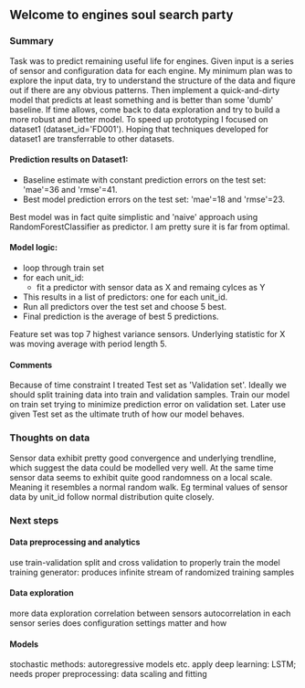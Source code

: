 ﻿## Welcome to engines soul search party

### Summary

Task was to predict remaining useful life for engines. Given input is a series of sensor and configuration data for each engine. My minimum plan was to explore the input data, try to understand the structure of the data and fiqure out if there are any obvious patterns. Then implement a quick-and-dirty model that predicts at least something and is better than some 'dumb' baseline. If time allows, come back to data exploration and try to build a more robust and better model.
To speed up prototyping I focused on dataset1 (dataset_id='FD001'). Hoping that techniques developed for dataset1 are transferrable to other datasets. 

#### Prediction results on Dataset1:
* Baseline estimate with constant prediction errors on the test set: 'mae'=36 and 'rmse'=41.
* Best model prediction errors on the test set: 'mae'=18 and 'rmse'=23.

Best model was in fact quite simplistic and 'naive' approach using RandomForestClassifier as predictor. I am pretty sure it is far from optimal.

#### Model logic:
* loop through train set
* for each unit_id: 
  * fit a predictor with sensor data as X and remaing cylces as Y
* This results in a list of predictors: one for each unit_id.
* Run all predictors over the test set and choose 5 best.
* Final prediction is the average of best 5 predictions.

Feature set was top 7 highest variance sensors.
Underlying statistic for X was moving average with period length 5.

#### Comments
Because of time constraint I treated Test set as 'Validation set'. Ideally we should split training data into train and validation samples. Train our model on train set trying to minimize prediction error on validation set. Later use given Test set as the ultimate truth of how our model behaves. 



### Thoughts on data
Sensor data exhibit pretty good convergence and underlying trendline, which suggest the data could be modelled very well.
At the same time sensor data seems to exhibit quite good randomness on a local scale. Meaning it resembles a normal random walk. Eg terminal values of sensor data by unit_id follow normal distribution quite closely.


### Next steps
#### Data preprocessing and analytics
use train-validation split and cross validation to properly train the model
training generator: produces infinite stream of randomized training samples


#### Data exploration
more data exploration
correlation between sensors
autocorrelation in each sensor series
does configuration settings matter and how

#### Models
stochastic methods: autoregressive models etc.
apply deep learning: LSTM; needs proper preprocessing: data scaling and fitting
